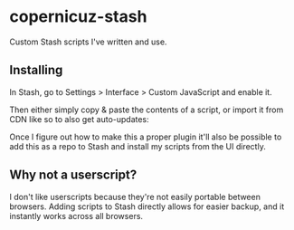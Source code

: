 # copernicuz-stash

Custom Stash scripts I've written and use.

## Installing

In Stash, go to Settings > Interface > Custom JavaScript and enable it.

Then either simply copy & paste the contents of a script, or import it from CDN like so to also get auto-updates:

Once I figure out how to make this a proper plugin it'll also be possible to add this as a repo to Stash and install my scripts from the UI directly.

## Why not a userscript?

I don't like userscripts because they're not easily portable between browsers. Adding scripts to Stash directly allows for easier backup, and it instantly works across all browsers.
